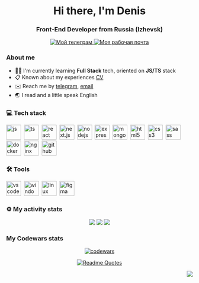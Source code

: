 <div id="header" align="center">
  <h1>Hi there, I'm Denis</h1>
  <h3>Front-End Developer from Russia (Izhevsk)</h3>
</div>
<div id="socials" align="center">
  
  <a href="https://t.me/denisdolzhikov">
    <img src="https://img.shields.io/badge/Telegram-2CA5E0?style=for-the-badge&logo=telegram&logoColor=white" alt="Мой телеграм" />
  </a>
  
  <a href="mailto:denis-dolzhikov-dev@yandex.ru">
    <img src="https://img.shields.io/badge/Yandex-red?style=for-the-badge&logo=yandex&logoColor=white" alt="Моя рабочая почта" />
  </a>

</div>

### About me

- :frowning_man: I'm currently learning **Full Stack** tech, oriented on **JS/TS** stack
- :clipboard: Known about my experiences [CV](https://docs.yandex.ru/docs/view?url=ya-disk-public%3A%2F%2FaeykCORbSFX0z23NAWUK0oR0U8IqFg76fDRRG3N31i5WovB4WiqizouskovAlJgBq%2FJ6bpmRyOJonT3VoXnDag%3D%3D&name=%D0%94%D0%BE%D0%BB%D0%B6%D0%B8%D0%BA%D0%BE%D0%B2%20%D0%94%D0%B5%D0%BD%D0%B8%D1%81%20CV.pdf)
- :envelope: Reach me by [telegram](https://t.me/denisdolzhikov), <a href="mailto:denis-dolzhikov-dev@yandex.ru">email</a>
- :earth_asia: I read and a little speak English

### :computer: Tech stack

<img src="https://cdn.jsdelivr.net/gh/devicons/devicon@latest/icons/javascript/javascript-original.svg" title="js" width="40" height="40" />&nbsp;
<img src="https://cdn.jsdelivr.net/gh/devicons/devicon@latest/icons/typescript/typescript-original.svg" title="ts" width="40" height="40" />&nbsp;
<img src="https://cdn.jsdelivr.net/gh/devicons/devicon@latest/icons/react/react-original-wordmark.svg" title="react" width="40" height="40" />&nbsp;
<img src="https://cdn.jsdelivr.net/gh/devicons/devicon@latest/icons/nextjs/nextjs-original.svg" title="next.js" width="40" height="40" />&nbsp;
<img src="https://cdn.jsdelivr.net/gh/devicons/devicon@latest/icons/nodejs/nodejs-plain-wordmark.svg" title="nodejs" width="40" height="40" />&nbsp;
<img src="https://cdn.jsdelivr.net/gh/devicons/devicon@latest/icons/express/express-original.svg" title="expressjs" width="40" height="40" />&nbsp;
<img src="https://cdn.jsdelivr.net/gh/devicons/devicon@latest/icons/mongodb/mongodb-plain-wordmark.svg" title="mongodb" width="40" height="40" />&nbsp;
<img src="https://cdn.jsdelivr.net/gh/devicons/devicon@latest/icons/html5/html5-original.svg" title="html5" width="40" height="40" />&nbsp;
<img src="https://cdn.jsdelivr.net/gh/devicons/devicon@latest/icons/css3/css3-original.svg" title="css3" width="40" height="40" />&nbsp;
<img src="https://cdn.jsdelivr.net/gh/devicons/devicon@latest/icons/sass/sass-original.svg" title="sass" width="40" height="40" />&nbsp;
<img src="https://cdn.jsdelivr.net/gh/devicons/devicon@latest/icons/docker/docker-original-wordmark.svg" title="docker" width="40" height="40" />&nbsp;
<img src="https://cdn.jsdelivr.net/gh/devicons/devicon@latest/icons/nginx/nginx-original.svg" title="nginx" width="40" height="40" />&nbsp;
<img src="https://cdn.jsdelivr.net/gh/devicons/devicon@latest/icons/github/github-original.svg" title="github" width="40" height="40" />&nbsp;

### :hammer_and_wrench: Tools

<img src="https://cdn.jsdelivr.net/gh/devicons/devicon@latest/icons/vscode/vscode-original.svg" title="vscode" width="40" height="40" />&nbsp;
<img src="https://cdn.jsdelivr.net/gh/devicons/devicon@latest/icons/windows11/windows11-original.svg" title="windows 11" width="40" height="40" />&nbsp;
<img src="https://cdn.jsdelivr.net/gh/devicons/devicon@latest/icons/linux/linux-original.svg" title="linux ubuntu" width="40" height="40" />&nbsp;
<img src="https://cdn.jsdelivr.net/gh/devicons/devicon@latest/icons/figma/figma-original.svg" title="figma" width="40" height="40" />&nbsp;

### :gear: My activity stats

<div id="stat" align="center">
  <img src="https://github-profile-summary-cards.vercel.app/api/cards/profile-details?username=DenisDolzhikov&theme=react" />
  <img src="https://github-profile-summary-cards.vercel.app/api/cards/repos-per-language?username=DenisDolzhikov&theme=react" />
  <img src="https://github-profile-summary-cards.vercel.app/api/cards/stats?username=DenisDolzhikov&theme=react" />
</div>

### My Codewars stats

<div align="center">

[![codewars](https://www.codewars.com/users/denisdolzhikov/badges/large)](https://www.codewars.com/users/denisdolzhikov)

</div>

<div align="center">

[![Readme Quotes](https://quotes-github-readme.vercel.app/api?type=horizontal&theme=algolia)](https://github.com/piyushsuthar/github-readme-quotes)

</div>

<div align="right">

  ![](https://komarev.com/ghpvc/?username=DenisDolzhikov&style=flat-square)
  
</div>
